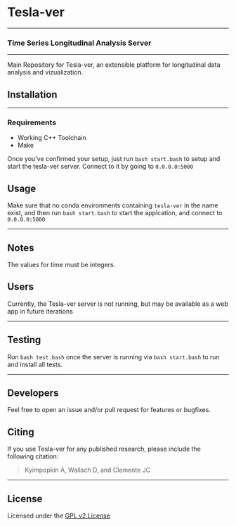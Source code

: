 # Tesla-ver

---

### Time Series Longitudinal Analysis Server

---

Main Repository for Tesla-ver, an extensible platform for longitudinal data analysis and vizualization.

## Installation

---

### Requirements

- Working C++ Toolchain
- Make

Once you've confirmed your setup, just run `bash start.bash` to setup and start the tesla-ver server.
Connect to it by going to `0.0.0.0:5000`

## Usage

Make sure that no conda environments containing `tesla-ver` in the name exist, and then run
`bash start.bash` to start the applcation, and connect to `0.0.0.0:5000`

---

## Notes

The values for time must be integers.

## Users

Currently, the Tesla-ver server is not running, but may be available as a web app in future iterations

---

## Testing

Run `bash test.bash` once the server is running via `bash start.bash` to run and install all tests.

---

## Developers

Feel free to open an issue and/or pull request for features or bugfixes.

## Citing

If you use Tesla-ver for any published research, please include the following citation:

> Kyimpopkin A, Wallach D, and Clemente JC

---

## License

Licensed under the [GPL v2 License](https://www.gnu.org/licenses/old-licenses/gpl-2.0.en.html)
